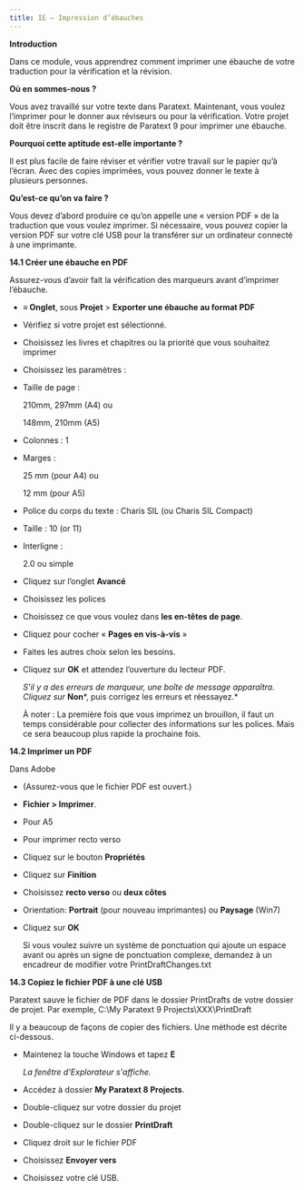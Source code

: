 ```yaml
---
title: IE – Impression d’ébauches
---
```

**Introduction**

Dans ce module, vous apprendrez comment imprimer une ébauche de votre traduction pour la vérification et la révision.

**Où en sommes-nous ?**

Vous avez travaillé sur votre texte dans Paratext. Maintenant, vous voulez l’imprimer pour le donner aux réviseurs ou pour la vérification. Votre projet doit être inscrit dans le registre de Paratext 9 pour imprimer une ébauche.

**Pourquoi cette aptitude est-elle importante ?**

Il est plus facile de faire réviser et vérifier votre travail sur le papier qu’à l’écran. Avec des copies imprimées, vous pouvez donner le texte à plusieurs personnes.

**Qu’est-ce qu’on va faire ?**

Vous devez d’abord produire ce qu’on appelle une « version PDF » de la traduction que vous voulez imprimer. Si nécessaire, vous pouvez copier la version PDF sur votre clé USB pour la transférer sur un ordinateur connecté à une imprimante.

**14.1 Créer une ébauche en PDF**

Assurez-vous d’avoir fait la vérification des marqueurs avant d’imprimer l’ébauche.

-   **≡ Onglet**, sous **Projet** \> **Exporter une ébauche au format PDF**
-   Vérifiez si votre projet est sélectionné.
-   Choisissez les livres et chapitres ou la priorité que vous souhaitez imprimer
-   Choisissez les paramètres :
-   Taille de page :

    210mm, 297mm (A4) ou

    148mm, 210mm (A5)

-   Colonnes : 1
-   Marges :

    25 mm (pour A4) ou

    12 mm (pour A5)

-   Police du corps du texte : Charis SIL (ou Charis SIL Compact)
-   Taille : 10 (or 11)
-   Interligne :

    2.0 ou simple

-   Cliquez sur l’onglet **Avancé**
-   Choisissez les polices
-   Choisissez ce que vous voulez dans **les en-têtes de page**.
-   Cliquez pour cocher « **Pages en vis-à-vis** »
-   Faites les autres choix selon les besoins.
-   Cliquez sur **OK** et attendez l’ouverture du lecteur PDF.

    *S'il y a des erreurs de marqueur, une boîte de message apparaîtra. Cliquez sur* **Non***, puis corrigez les erreurs et réessayez.*

    À noter : La première fois que vous imprimez un brouillon, il faut un temps considérable pour collecter des informations sur les polices. Mais ce sera beaucoup plus rapide la prochaine fois.

**14.2 Imprimer un PDF**

Dans Adobe

-   (Assurez-vous que le fichier PDF est ouvert.)
-   **Fichier \> Imprimer**.
-   Pour A5
-   Pour imprimer recto verso
-   Cliquez sur le bouton **Propriétés**
-   Cliquez sur **Finition**
-   Choisissez **recto verso** ou **deux côtes**
-   Orientation: **Portrait** (pour nouveau imprimantes) ou **Paysage** (Win7)
-   Cliquez sur **OK**

    Si vous voulez suivre un système de ponctuation qui ajoute un espace avant ou après un signe de ponctuation complexe, demandez à un encadreur de modifier votre PrintDraftChanges.txt

**14.3 Copiez le fichier PDF à une clé USB**

Paratext sauve le fichier de PDF dans le dossier PrintDrafts de votre dossier de projet. Par exemple, C:\\My Paratext 9 Projects\\XXX\\PrintDraft

Il y a beaucoup de façons de copier des fichiers. Une méthode est décrite ci-dessous.

-   Maintenez la touche Windows et tapez **E**

    *La fenêtre d'Explorateur s'affiche.*

-   Accédez à dossier **My Paratext 8 Projects**.
-   Double-cliquez sur votre dossier du projet
-   Double-cliquez sur le dossier **PrintDraft**
-   Cliquez droit sur le fichier PDF
-   Choisissez **Envoyer vers**
-   Choisissez votre clé USB.
